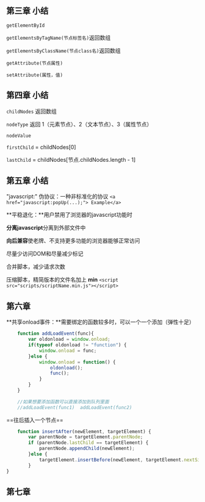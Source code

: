 第三章 小结
---------------
`getElementById`

`getElementsByTagName(节点标签名)`返回数组

`getElementsByClassName(节点class名)`返回数组

`getAttribute(节点属性)`

`setAttribute(属性，值)`


第四章 小结
--------------
`childNodes` 返回数组


`nodeType` 返回 1（元素节点）、2（文本节点）、3（属性节点）

`nodeValue` 

`firstChild` = childNodes[0]

`lastChild` = childNodes[节点.childNodes.length - 1]

第五章 小结
--------------
"javascript:" 伪协议：一种非标准化的协议
`<a href="javascript:popUp(...);"> Example</a>`

**平稳退化：**用户禁用了浏览器的javascript功能时


**分离javascript**分离到外部文件中

**向后兼容**使老牌、不支持更多功能的浏览器能够正常访问

尽量少访问DOM和尽量减少标记

合并脚本，减少请求次数

压缩脚本，精简版本的文件名加上 **min**
`<script src="scripts/scriptName.min.js"></script>`

第六章
---------------
**共享onload事件：**需要绑定的函数较多时，可以一个一个添加（弹性十足）

```javascript
	function addLoadEvent(func){
		var oldonload = window.onload;
		if(typeof oldonload != "function") {
			window.onload = func;
		}else {
			window.onload = function() {
				oldonload();
				func();
			}
		}
	}
	
	//如果想要添加函数可以直接添加到队列里面
	//addLoadEvent(func1)  addLoadEvent(func2)
```

==往后插入一个节点==

```javascript
	function insertAfter(newElement, targetElement) {
		var parentNode = targetElement.parentNode;
		if (parentNode.lastChild == targetElement) {
			parentNode.appendChild(newElement);
		}else {
			targetElement.insertBefore(newElement, targetElement.nextSibling);
		}
}
```

第七章
------------

